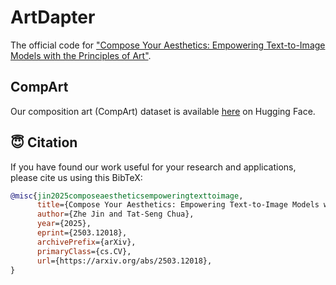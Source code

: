 # ArtDapter
The official code for ["Compose Your Aesthetics: Empowering Text-to-Image Models with the Principles of Art"](https://arxiv.org/abs/2503.12018).

## CompArt
Our composition art (CompArt) dataset is available [here](https://huggingface.co/datasets/thejinzhe/CompArt) on Hugging Face.

## :innocent: Citation
If you have found our work useful for your research and applications, please cite us using this BibTeX:

```bibtex
@misc{jin2025composeaestheticsempoweringtexttoimage,
      title={Compose Your Aesthetics: Empowering Text-to-Image Models with the Principles of Art}, 
      author={Zhe Jin and Tat-Seng Chua},
      year={2025},
      eprint={2503.12018},
      archivePrefix={arXiv},
      primaryClass={cs.CV},
      url={https://arxiv.org/abs/2503.12018}, 
}
```
